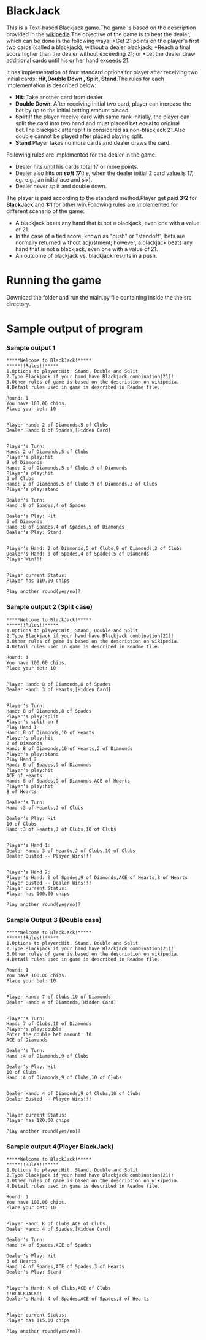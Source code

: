 BlackJack
=========

This is a Text-based Blackjack game.The game is based on the description provided in the [wikipedia](http://en.wikipedia.org/wiki/Blackjack).The objective of the game is to beat the dealer, which  can be done in the following ways:
*Get 21 points on the player's first two cards (called a blackjack), without a dealer blackjack;
*Reach a final score higher than the dealer without exceeding 21; or
*Let the dealer draw additional cards until his or her hand exceeds 21.

It has implementation of four standard options for player after receiving two initial cards: __Hit,Double Down , Split, Stand__.The rules for each implementation is described below:

* __Hit__: Take another card from dealer
* __Double Down__: After receiving initial two card, player can increase the bet by up to the initial betting amount placed.
* __Split__:If the player receive card with same rank initially, the player can split the card into two hand and must placed bet equal to original bet.The blackjack after split is considered as non-blackjack 21.Also double cannot be played after placed playing split.
* __Stand__:Player takes no more cards and dealer draws the card.

Following rules are implemented for the dealer in the game.

* Dealer hits until his cards total 17 or more points.
* Dealer also hits on __*soft 17*__(i.e, when the dealer initial 2 card value is 17, eg. e.g., an initial ace and six).
* Dealer never split and double down.

The player is paid according to the standard method.Player get paid __3:2__ for __BlackJack__ and __1:1__ for other win.Following rules are implemented for different scenario of the game:

* A blackjack beats any hand that is not a blackjack, even one with a value of 21.
* In the case of a tied score, known as "push" or "standoff", bets are normally returned without adjustment; however, a blackjack beats any hand that is not a blackjack, even one with a value of 21.
* An outcome of blackjack vs. blackjack results in a push.

# Running the game

Download the folder and run the main.py file containing inside the the src directory.

# Sample output of program

### Sample output 1

```
*****Welcome to BlackJack!*****
*****!!Rules!!*****
1.Options to player:Hit, Stand, Double and Split
2.Type Blackjack if your hand have Blackjack combination(21)!
3.Other rules of game is based on the description on wikipedia.
4.Detail rules used in game is described in Readme file.

Round: 1
You have 100.00 chips.
Place your bet: 10


Player Hand: 2 of Diamonds,5 of Clubs
Dealer Hand: 8 of Spades,[Hidden Card]


Player's Turn:
Hand: 2 of Diamonds,5 of Clubs
Player's play:hit
9 of Diamonds
Hand: 2 of Diamonds,5 of Clubs,9 of Diamonds
Player's play:hit
3 of Clubs
Hand: 2 of Diamonds,5 of Clubs,9 of Diamonds,3 of Clubs
Player's play:stand

Dealer's Turn:
Hand :8 of Spades,4 of Spades

Dealer's Play: Hit
5 of Diamonds
Hand :8 of Spades,4 of Spades,5 of Diamonds
Dealer's Play: Stand


Player's Hand: 2 of Diamonds,5 of Clubs,9 of Diamonds,3 of Clubs
Dealer's Hand: 8 of Spades,4 of Spades,5 of Diamonds
Player Win!!!


Player current Status:
Player has 110.00 chips

Play another round(yes/no)? 
```

### Sample output 2 (Split case) 

```
*****Welcome to BlackJack!*****
*****!!Rules!!*****
1.Options to player:Hit, Stand, Double and Split
2.Type Blackjack if your hand have Blackjack combination(21)!
3.Other rules of game is based on the description on wikipedia.
4.Detail rules used in game is described in Readme file.

Round: 1
You have 100.00 chips.
Place your bet: 10


Player Hand: 8 of Diamonds,8 of Spades
Dealer Hand: 3 of Hearts,[Hidden Card]


Player's Turn:
Hand: 8 of Diamonds,8 of Spades
Player's play:split
Player's split on 8
Play Hand 1
Hand: 8 of Diamonds,10 of Hearts
Player's play:hit
2 of Diamonds
Hand: 8 of Diamonds,10 of Hearts,2 of Diamonds
Player's play:stand
Play Hand 2
Hand: 8 of Spades,9 of Diamonds
Player's play:hit
ACE of Hearts
Hand: 8 of Spades,9 of Diamonds,ACE of Hearts
Player's play:hit  
8 of Hearts

Dealer's Turn:
Hand :3 of Hearts,J of Clubs

Dealer's Play: Hit
10 of Clubs
Hand :3 of Hearts,J of Clubs,10 of Clubs


Player's Hand 1: 
Dealer Hand: 3 of Hearts,J of Clubs,10 of Clubs
Dealer Busted -- Player Wins!!!


Player's Hand 2: 
Player's Hand: 8 of Spades,9 of Diamonds,ACE of Hearts,8 of Hearts
Player Busted -- Dealer Wins!!!
Player current Status:
Player has 100.00 chips

Play another round(yes/no)? 
```
### Sample Output 3 (Double case)
```
*****Welcome to BlackJack!*****
*****!!Rules!!*****
1.Options to player:Hit, Stand, Double and Split
2.Type Blackjack if your hand have Blackjack combination(21)!
3.Other rules of game is based on the description on wikipedia.
4.Detail rules used in game is described in Readme file.

Round: 1
You have 100.00 chips.
Place your bet: 10


Player Hand: 7 of Clubs,10 of Diamonds
Dealer Hand: 4 of Diamonds,[Hidden Card]


Player's Turn:
Hand: 7 of Clubs,10 of Diamonds
Player's play:double
Enter the double bet amount: 10
ACE of Diamonds

Dealer's Turn:
Hand :4 of Diamonds,9 of Clubs

Dealer's Play: Hit
10 of Clubs
Hand :4 of Diamonds,9 of Clubs,10 of Clubs


Dealer Hand: 4 of Diamonds,9 of Clubs,10 of Clubs
Dealer Busted -- Player Wins!!!


Player current Status:
Player has 120.00 chips

Play another round(yes/no)?
```
### Sample output 4(Player BlackJack)
```
*****Welcome to BlackJack!*****
*****!!Rules!!*****
1.Options to player:Hit, Stand, Double and Split
2.Type Blackjack if your hand have Blackjack combination(21)!
3.Other rules of game is based on the description on wikipedia.
4.Detail rules used in game is described in Readme file.

Round: 1
You have 100.00 chips.
Place your bet: 10


Player Hand: K of Clubs,ACE of Clubs
Dealer Hand: 4 of Spades,[Hidden Card]

Dealer's Turn:
Hand :4 of Spades,ACE of Spades

Dealer's Play: Hit
3 of Hearts
Hand :4 of Spades,ACE of Spades,3 of Hearts
Dealer's Play: Stand


Player's Hand: K of Clubs,ACE of Clubs
!!BLACKJACK!!
Dealer's Hand: 4 of Spades,ACE of Spades,3 of Hearts


Player current Status:
Player has 115.00 chips

Play another round(yes/no)? 
```
